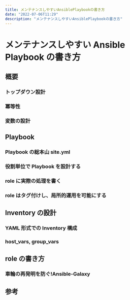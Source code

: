 ```yaml
---
title: メンテナンスしやすいAnsiblePlaybookの書き方
date: "2022-07-06T11:29"
description: "メンテナンスしやすいAnsiblePlaybookの書き方"
---
```


# メンテナンスしやすい Ansible Playbook の書き方

## 概要

### トップダウン設計

### 冪等性

### 変数の設計

## Playbook

### Playbook の総本山 site.yml

### 役割単位で Playbook を設計する

### role に実際の処理を書く

### role はタグ付けし、局所的運用を可能にする

## Inventory の設計

### YAML 形式での Inventory 構成

### host_vars, group_vars

## role の書き方

### 車輪の再発明を防ぐ!Ansible-Galaxy

## 参考
